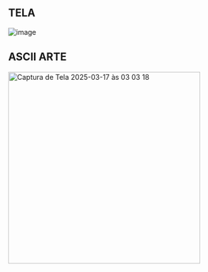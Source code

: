 ## TELA
![image](https://github.com/user-attachments/assets/c2e7fc4a-0199-476c-b294-7296b030e242)


## ASCII ARTE
<img width="388" alt="Captura de Tela 2025-03-17 às 03 03 18" src="https://github.com/user-attachments/assets/f0753bb2-950b-4411-a13e-36c80cec61c1" />
